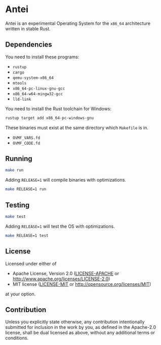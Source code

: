 # Antei

Antei is an experimental Operating System for the `x86_64` architecture written in stable Rust.

## Dependencies

You need to install these programs:
- `rustup`
- `cargo`
- `qemu-system-x86_64`
- `mtools`
- `x86_64-pc-linux-gnu-gcc`
- `x86_64-w64-mingw32-gcc`
- `lld-link`

You need to install the Rust toolchain for Windows:
```sh
rustup target add x86_64-pc-windows-gnu
```

These binaries must exist at the same directory which `Makefile` is in.
- `OVMF_VARS.fd`
- `OVMF_CODE.fd`

## Running
```sh
make run
```

Adding `RELEASE=1` will compile binaries with optimizations.
```sh
make RELEASE=1 run
```

## Testing
```sh
make test
```

Adding `RELEASE=1` will test the OS with optimizations.
```sh
make RELEASE=1 test
```


## License

Licensed under either of

 * Apache License, Version 2.0
   ([LICENSE-APACHE](LICENSE-APACHE) or http://www.apache.org/licenses/LICENSE-2.0)
 * MIT license
   ([LICENSE-MIT](LICENSE-MIT) or http://opensource.org/licenses/MIT)

at your option.

## Contribution

Unless you explicitly state otherwise, any contribution intentionally submitted
for inclusion in the work by you, as defined in the Apache-2.0 license, shall be
dual licensed as above, without any additional terms or conditions.
